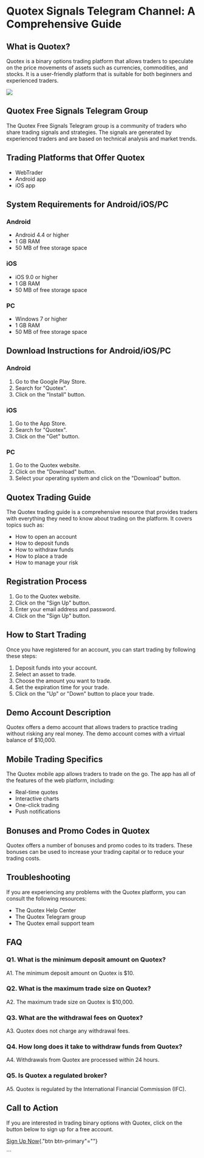 # Quotex Signals Telegram Channel: A Comprehensive Guide

## What is Quotex?

Quotex is a binary options trading platform that allows traders to
speculate on the price movements of assets such as currencies,
commodities, and stocks. It is a user-friendly platform that is suitable
for both beginners and experienced traders.

[![](https://static.quotex.io/files/8_en/300_250.jpg)](https://traff.sbs/brokerqxsignupf)

## Quotex Free Signals Telegram Group

The Quotex Free Signals Telegram group is a community of traders who
share trading signals and strategies. The signals are generated by
experienced traders and are based on technical analysis and market
trends.

## Trading Platforms that Offer Quotex

-   WebTrader
-   Android app
-   iOS app

## System Requirements for Android/iOS/PC




### Android

-   Android 4.4 or higher
-   1 GB RAM
-   50 MB of free storage space

### iOS

-   iOS 9.0 or higher
-   1 GB RAM
-   50 MB of free storage space

### PC

-   Windows 7 or higher
-   1 GB RAM
-   50 MB of free storage space




## Download Instructions for Android/iOS/PC




### Android

1.  Go to the Google Play Store.
2.  Search for "Quotex".
3.  Click on the "Install" button.

### iOS

1.  Go to the App Store.
2.  Search for "Quotex".
3.  Click on the "Get" button.

### PC

1.  Go to the Quotex website.
2.  Click on the "Download" button.
3.  Select your operating system and click on the "Download"
    button.




## Quotex Trading Guide

The Quotex trading guide is a comprehensive resource that provides
traders with everything they need to know about trading on the platform.
It covers topics such as:

-   How to open an account
-   How to deposit funds
-   How to withdraw funds
-   How to place a trade
-   How to manage your risk

## Registration Process

1.  Go to the Quotex website.
2.  Click on the "Sign Up" button.
3.  Enter your email address and password.
4.  Click on the "Sign Up" button.

## How to Start Trading

Once you have registered for an account, you can start trading by
following these steps:

1.  Deposit funds into your account.
2.  Select an asset to trade.
3.  Choose the amount you want to trade.
4.  Set the expiration time for your trade.
5.  Click on the "Up" or "Down" button to place your trade.

## Demo Account Description

Quotex offers a demo account that allows traders to practice trading
without risking any real money. The demo account comes with a virtual
balance of \$10,000.

## Mobile Trading Specifics

The Quotex mobile app allows traders to trade on the go. The app has all
of the features of the web platform, including:

-   Real-time quotes
-   Interactive charts
-   One-click trading
-   Push notifications

## Bonuses and Promo Codes in Quotex

Quotex offers a number of bonuses and promo codes to its traders. These
bonuses can be used to increase your trading capital or to reduce your
trading costs.

## Troubleshooting

If you are experiencing any problems with the Quotex platform, you can
consult the following resources:

-   The Quotex Help Center
-   The Quotex Telegram group
-   The Quotex email support team

## FAQ




### Q1. What is the minimum deposit amount on Quotex?

A1. The minimum deposit amount on Quotex is \$10.

### Q2. What is the maximum trade size on Quotex?

A2. The maximum trade size on Quotex is \$10,000.

### Q3. What are the withdrawal fees on Quotex?

A3. Quotex does not charge any withdrawal fees.

### Q4. How long does it take to withdraw funds from Quotex?

A4. Withdrawals from Quotex are processed within 24 hours.

### Q5. Is Quotex a regulated broker?

A5. Quotex is regulated by the International Financial Commission (IFC).




## Call to Action

If you are interested in trading binary options with Quotex, click on
the button below to sign up for a free account.

[Sign Up Now](\%22https://traff.sbs/brokerqxsignup\%22){."btn
btn-primary"=""}

\`\`\`

